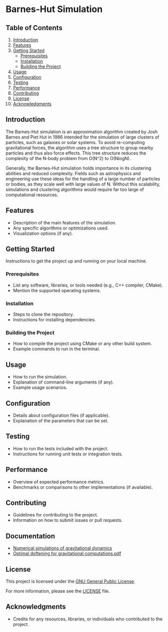 # Barnes-Hut Simulation

## Table of Contents
1. [Introduction](#introduction)
2. [Features](#features)
3. [Getting Started](#getting-started)
    - [Prerequisites](#prerequisites)
    - [Installation](#installation)
    - [Building the Project](#building-the-project)
4. [Usage](#usage)
5. [Configuration](#configuration)
6. [Testing](#testing)
7. [Performance](#performance)
8. [Contributing](#contributing)
9. [License](#license)
10. [Acknowledgments](#acknowledgments)

## Introduction
The Barnes-Hut simulation is an approximation algorithm created by Josh Barnes and Piet Hut in 1986 intended for the simulation of large clusters of particles, such as galaxies or solar systems. To avoid re-computing gravitational forces, the algorithm uses a tree structure to group nearby particles and thus also force effects. This tree structure reduces the complexity of the N-body problem from O(N^2) to O(NlogN).

Generally, the Barnes-Hut simulation holds importance in its clustering abilities and reduced complexity. Fields such as astrophysics and engineering use these ideas for the handling of a large number of particles or bodies, as they scale well with large values of N. Without this scalability, simulations and clustering algorithms would require far too large of computational resources.

## Features
- Description of the main features of the simulation.
- Any specific algorithms or optimizations used.
- Visualization options (if any).

## Getting Started
Instructions to get the project up and running on your local machine.

### Prerequisites
- List any software, libraries, or tools needed (e.g., C++ compiler, CMake).
- Mention the supported operating systems.

### Installation
- Steps to clone the repository.
- Instructions for installing dependencies.

### Building the Project
- How to compile the project using CMake or any other build system.
- Example commands to run in the terminal.

## Usage
- How to run the simulation.
- Explanation of command-line arguments (if any).
- Example usage scenarios.

## Configuration
- Details about configuration files (if applicable).
- Explanation of the parameters that can be set.

## Testing
- How to run the tests included with the project.
- Instructions for running unit tests or integration tests.

## Performance
- Overview of expected performance metrics.
- Benchmarks or comparisons to other implementations (if available).

## Contributing
- Guidelines for contributing to the project.
- Information on how to submit issues or pull requests.

## Documentation

- [Numerical simulations of gravitational dynamics](docs/numerical_simulation_of_gravitational_dynamics.pdf)
- [Optimal doftening for gravitational computations.pdf](docs/optimal_doftening_for_gravitational_computations.pdf)

## License
This project is licensed under the [GNU General Public License](./LICENSE).

For more information, please see the [LICENSE](./LICENSE) file.

## Acknowledgments
- Credits for any resources, libraries, or individuals who contributed to the project.
